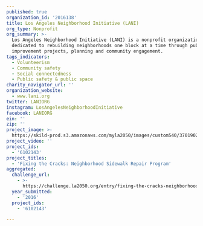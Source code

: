 ```yaml
---
published: true
organization_id: '2016138'
title: Los Angeles Neighborhood Initiative (LANI)
org_type: Nonprofit
org_summary: >-
  Los Angeles Neighborhood Initiative (LANI) is a nonprofit organization
  dedicated to rebuilding neighborhoods one block at a time through public
  improvement projects, planning and community engagement.
tags_indicators:
  - Volunteerism
  - Community safety
  - Social connectedness
  - Public safety & public space
charity_navigator_url: ''
organization_website:
  - www.lani.org
twitter: LANIORG
instagram: LosAngelesNeighborhoodInitiative
facebook: LANIORG
ein: ''
zip: ''
project_image: >-
  https://skild-prod.s3.amazonaws.com/myla2050/images/custom540/3701902165741-team91.jpg
project_video: ''
project_ids:
  - '6102143'
project_titles:
  - 'Fixing the Cracks: Neighborhood Sidewalk Repair Program'
aggregated:
  challenge_url:
    - >-
      https://challenge.la2050.org/entry/fixing-the-cracks-neighborhood-sidewalk-repair-program
  year_submitted:
    - '2016'
  project_ids:
    - '6102143'

---
```

